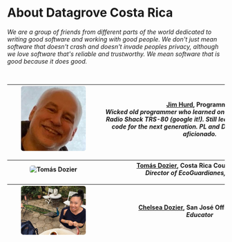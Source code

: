 # About Datagrove Costa Rica

_We are a group of friends from different parts of the world dedicated to writing good software and working with good people. We don't just mean software that doesn't crash and doesn't invade peoples privacy, although we love software that's reliable and trustworthy. We mean software that is good because it does good._

<br />

|<div style="width: 200px"><img src="Jim Hurd.jpeg" alt="Jim Hurd" width="150" height="150" style="border-radius:5px"/></div>| <div style="width: 450px">[Jim Hurd](https://twitter.com/imoldfella), Programmer<br /> <strong>_Wicked old programmer who learned on teletype machines and Radio Shack TRS-80 (google it!). Still learning and still building code for the next generation. PL and Database nerd, crypto aficionado._</strong></div>     |
:-------------------------------: | :-------------------:

|<div style="width: 200px"><img src="Tomás Dozier.jpeg" alt="Tomás Dozier" width="150" style="border-radius:5px"/></div>| <div style="width: 450px">[Tomás Dozier](https://twitter.com/datagrovecr), Costa Rica Country Director<br /> <strong>_Director of EcoGuardianes, Educator_</strong></div>   |
:-------------------------------: | :-------------------:

|<div style="width: 200px"><img src="Chelsea Dozier.jpeg" alt="Chelsea Dozier" width="150" style="border-radius:5px"/></div>|<div style="width: 450px">[Chelsea Dozier](https://twitter.com/datagrovecr), San José Office Manager<br /> <strong>_Educator_</strong></div>    |
:-------------------------------: | :-------------------:

